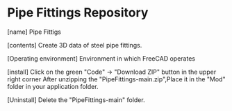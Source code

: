 # Pipe Fittings Repository

[name] Pipe Fittigs

[contents] Create 3D data of steel pipe fittings.

[Operating environment] Environment in which FreeCAD operates

[install] Click on the green "Code" → "Download ZIP" button in the upper right corner
After unzipping  the "PipeFittings-main.zip",Place it in the "Mod" folder in your application folder.

[Uninstall] Delete the "PipeFittings-main" folder.
